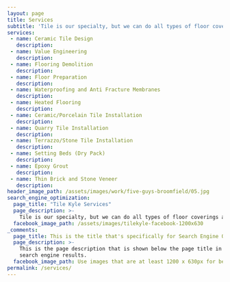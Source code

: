 ```yaml
---
layout: page
title: Services
subtitle: 'Tile is our specialty, but we can do all types of floor coverings as well. Below you will find many of the services we provide.'
services:
 - name: Ceramic Tile Design
   description: 
 - name: Value Engineering
   description: 
 - name: Flooring Demolition
   description: 
 - name: Floor Preparation
   description: 
 - name: Waterproofing and Anti Fracture Membranes
   description: 
 - name: Heated Flooring
   description: 
 - name: Ceramic/Porcelain Tile Installation
   description: 
 - name: Quarry Tile Installation
   description: 
 - name: Terrazzo/Stone Tile Installation
   description: 
 - name: Setting Beds (Dry Pack)
   description: 
 - name: Epoxy Grout
   description: 
 - name: Thin Brick and Stone Veneer
   description: 
header_image_path: /assets/images/work/five-guys-broomfield/05.jpg
search_engine_optimization:
  page_title: "Tile Kyle Services"
  page_description: >-
    Tile is our specialty, but we can do all types of floor coverings as well. Below you will find many of the services we provide.
  facebook_image_path: /assets/images/tilekyle-facebook-1200x630
_comments:
  page_title: This is the title that's specifically for Search Engine Optimization.
  page_description: >-
    This is the page description that is shown below the page title in the
    search engine results.
  facebook_image_path: Use images that are at least 1200 x 630px for best results or a minimum of at least 600 x 315px. 
permalink: /services/
---
```


